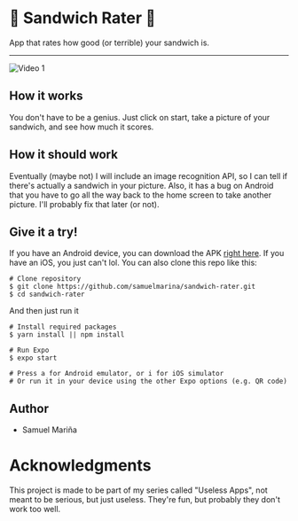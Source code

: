 # 🥪 Sandwich Rater 🥪
App that rates how good (or terrible) your sandwich is.

--------

![Video 1](https://media.giphy.com/media/ZzGzcRuKsnik777cqq/giphy.gif)

## How it works
You don't have to be a genius. Just click on start, take a picture of your sandwich, and see how much it scores.

## How it should work
Eventually (maybe not) I will include an image recognition API, so I can tell if there's actually a sandwich in your picture. Also, it has a bug on Android that you have to go 
all the way back to the home screen to take another picture. I'll probably fix that later (or not).

## Give it a try!
If you have an Android device, you can download the APK [right here](https://apkfab.com/sandwichapp/com.samuellmiller.sandwichapp/apk?h=d011c3c4ef4245899f8e8aa151b01136952055d3217d655e7bc0c178d7fc9221). If you have an iOS, you just can't lol.
You can also clone this repo like this:

```
# Clone repository
$ git clone https://github.com/samuelmarina/sandwich-rater.git
$ cd sandwich-rater
```

And then just run it
```
# Install required packages
$ yarn install || npm install

# Run Expo
$ expo start

# Press a for Android emulator, or i for iOS simulator
# Or run it in your device using the other Expo options (e.g. QR code)
```

## Author
* Samuel Mariña

# Acknowledgments
This project is made to be part of my series called "Useless Apps", not meant to be serious, but just useless. They're fun, but probably they don't work too well.
